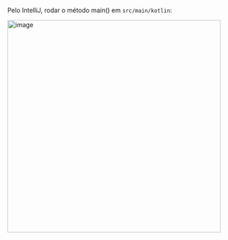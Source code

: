 Pelo IntelliJ, rodar o método main() em `src/main/kotlin`:

<img width="480" alt="image" src="https://github.com/Franco904/algorithms-ine5680/assets/55916636/158d81f0-72ea-45df-a655-6ec968a7f63d">
